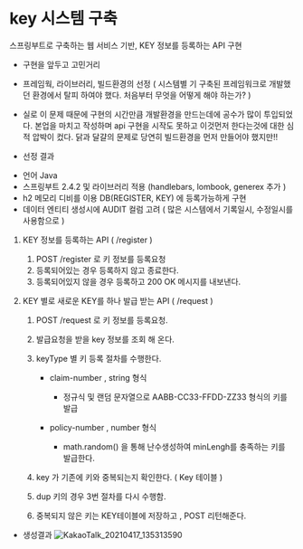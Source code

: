 # key 시스템 구축

스프링부트로 구축하는 웹 서비스 기반, KEY 정보를 등록하는 API 구현

* 구현을 앞두고 고민거리
 - 프레임웍, 라이브러리, 빌드환경의 선정 
    ( 시스템별 기 구축된 프레임워크로 개발했던 환경에서 탈피 하여야 했다. 처음부터 무엇을 어떻게 해야 하는가? )
  
  * 실로 이 문제 때문에 구현의 시간만큼 개발환경을 만드는데에 공수가 많이 투입되었다.
    본업을 마치고 작성하며 api 구현을 시작도 못하고 이것먼저 한다는것에 대한 심적 압박이 컸다.
    닭과 달걀의 문제로 당연히 빌드환경을 먼저 만들어야 했지만!!

* 선정 결과
 - 언어 Java
 - 스프링부트 2.4.2 및 라이브러리 적용 (handlebars, lombook, generex 추가 )
 - h2 메모리 디비를 이용 DB(REGISTER, KEY) 에 등록가능하게 구현
 - 데이터 엔티티 생성시에 AUDIT 컬럼 고려 ( 많은 시스템에서 기록일시, 수정일시를 사용함으로 )

1. KEY 정보를 등록하는 API ( /register )
 
   1. POST /register 로 키 정보를 등록요청
   2. 등록되어있는 경우 등록하지 않고 종료한다.
   3. 등록되어있지 않을 경우 등록하고 200 OK 메시지를 내보낸다. 

3. KEY 별로 새로운 KEY를 하나 발급 받는 API ( /request )

   1. POST /request 로 키 정보를 등록요청.
   2. 발급요청을 받을 key 정보를 조회 해 온다.
   3. keyType 별 키 등록 절차를 수행한다.

       * claim-number , string 형식
         - 정규식 및 랜덤 문자열으로  AABB-CC33-FFDD-ZZ33 형식의 키를 발급 

       * policy-number , number 형식
         - math.random() 을 통해 난수생성하여 minLengh를 충족하는 키를 발급한다.
   
    4. key 가 기존에 키와 중복되는지 확인한다. ( Key 테이블 )
    5. dup 키의 경우 3번 절차를 다시 수행함.
    6. 중복되지 않은 키는 KEY테이블에 저장하고 , POST 리턴해준다.

* 생성결과
![KakaoTalk_20210417_135313590](https://user-images.githubusercontent.com/50125001/115106599-af537c80-9fa0-11eb-827e-0c4bc11628a3.png)

